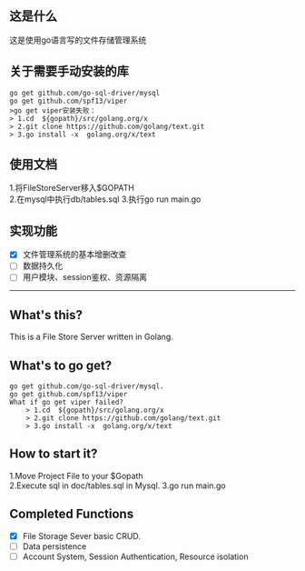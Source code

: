 ## 这是什么
这是使用go语言写的文件存储管理系统
## 关于需要手动安装的库
    go get github.com/go-sql-driver/mysql
    go get github.com/spf13/viper
    >go get viper安装失败：
    > 1.cd  ${gopath}/src/golang.org/x
    > 2.git clone https://github.com/golang/text.git
    > 3.go install -x  golang.org/x/text
## 使用文档
1.将FileStoreServer移入$GOPATH<br>
2.在mysql中执行db/tables.sql
3.执行go run main.go

## 实现功能
- [x] 文件管理系统的基本增删改查
- [ ] 数据持久化
- [ ] 用户模块、session鉴权、资源隔离

---
## What's this?
This is a File Store Server written in Golang.
## What's to go get?
    go get github.com/go-sql-driver/mysql.
    go get github.com/spf13/viper
    What if go get viper failed?
        > 1.cd  ${gopath}/src/golang.org/x
        > 2.git clone https://github.com/golang/text.git
        > 3.go install -x  golang.org/x/text
## How to start it?
1.Move Project File to your $Gopath<br>
2.Execute sql in doc/tables.sql in Mysql.
3.go run main.go

## Completed Functions
- [x] File Storage Sever basic CRUD.
- [ ] Data persistence
- [ ] Account System, Session Authentication, Resource isolation